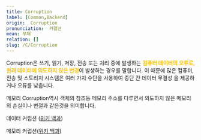 ```yaml
---
title: Corruption
label: [Common,Backend]
origin:  Corruption
pronunciation:  커럽션
mean: 부패
relation: []
slug: /C/Corruption
---
```


<content>

<p>Corruption은 쓰기, 읽기, 저장, 전송 또는 처리 중에 발생하는  <span style="color:#FFBF00; font-weight:bold;">컴퓨터 데이터의 오류로, 원래 데이터에 의도하지 않은 변경</span>이 발생하는 경우를 말합니다. 이 때문에 많은 컴퓨터, 전송 및 스토리지 시스템은 여러 가지 수단을 사용하여 종단 간 데이터 무결성 을 제공하거나 오류를 낮춥니다.</p>
<p>메모리 Corruption역시 객체의 참조등 메모리 주소를 다루면서 의도하지 않은 메모리의 손실이나 변절과 같은것을 의미합니다. </p>
<p>데이터 커럽션 (<a href="https://en.wikipedia.org/wiki/Data_corruption">위키 백과</a>)</p>
<p>메모리 커럽션(<a href="https://en.wikipedia.org/wiki/Memory_corruption">위키 백과</a>)</p>

</content>
